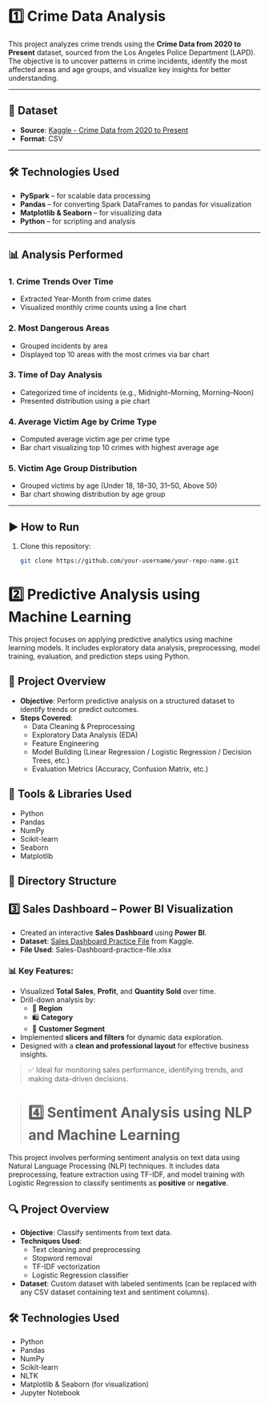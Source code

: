 # 1️⃣ Crime Data Analysis

This project analyzes crime trends using the **Crime Data from 2020 to Present** dataset, sourced from the Los Angeles Police Department (LAPD). The objective is to uncover patterns in crime incidents, identify the most affected areas and age groups, and visualize key insights for better understanding.

---

## 📂 Dataset

- **Source**: [Kaggle - Crime Data from 2020 to Present](https://www.kaggle.com/datasets/shubhamgupta012/crime-data-from-2020-to-present)
- **Format**: CSV

---

## 🛠️ Technologies Used

- **PySpark** – for scalable data processing
- **Pandas** – for converting Spark DataFrames to pandas for visualization
- **Matplotlib & Seaborn** – for visualizing data
- **Python** – for scripting and analysis

---

## 📊 Analysis Performed

### 1. Crime Trends Over Time
- Extracted Year-Month from crime dates
- Visualized monthly crime counts using a line chart

### 2. Most Dangerous Areas
- Grouped incidents by area
- Displayed top 10 areas with the most crimes via bar chart

### 3. Time of Day Analysis
- Categorized time of incidents (e.g., Midnight–Morning, Morning–Noon)
- Presented distribution using a pie chart

### 4. Average Victim Age by Crime Type
- Computed average victim age per crime type
- Bar chart visualizing top 10 crimes with highest average age

### 5. Victim Age Group Distribution
- Grouped victims by age (Under 18, 18–30, 31–50, Above 50)
- Bar chart showing distribution by age group

---

## ▶️ How to Run

1. Clone this repository:
   ```bash
   git clone https://github.com/your-username/your-repo-name.git
# 2️⃣ Predictive Analysis using Machine Learning

This project focuses on applying predictive analytics using machine learning models. It includes exploratory data analysis, preprocessing, model training, evaluation, and prediction steps using Python.

## 📌 Project Overview

- **Objective**: Perform predictive analysis on a structured dataset to identify trends or predict outcomes.
- **Steps Covered**:
  - Data Cleaning & Preprocessing
  - Exploratory Data Analysis (EDA)
  - Feature Engineering
  - Model Building (Linear Regression / Logistic Regression / Decision Trees, etc.)
  - Evaluation Metrics (Accuracy, Confusion Matrix, etc.)

## 🧰 Tools & Libraries Used

- Python
- Pandas
- NumPy
- Scikit-learn
- Seaborn
- Matplotlib

## 📁 Directory Structure


   

## 3️⃣ Sales Dashboard – Power BI Visualization

- Created an interactive **Sales Dashboard** using **Power BI**.
- **Dataset**: [Sales Dashboard Practice File](https://www.kaggle.com/datasets/ahmedeltanani/salesdashboardpracticefile) from Kaggle.
- **File Used**: Sales-Dashboard-practice-file.xlsx

### 📊 Key Features:
- Visualized **Total Sales**, **Profit**, and **Quantity Sold** over time.
- Drill-down analysis by:
  - 📍 **Region**
  - 🛍️ **Category**
  - 👥 **Customer Segment**
- Implemented **slicers and filters** for dynamic data exploration.
- Designed with a **clean and professional layout** for effective business insights.

> ✅ Ideal for monitoring sales performance, identifying trends, and making data-driven decisions.

> # 4️⃣ Sentiment Analysis using NLP and Machine Learning

This project involves performing sentiment analysis on text data using Natural Language Processing (NLP) techniques. It includes data preprocessing, feature extraction using TF-IDF, and model training with Logistic Regression to classify sentiments as **positive** or **negative**.

## 🔍 Project Overview

- **Objective**: Classify sentiments from text data.
- **Techniques Used**:
  - Text cleaning and preprocessing
  - Stopword removal
  - TF-IDF vectorization
  - Logistic Regression classifier
- **Dataset**: Custom dataset with labeled sentiments (can be replaced with any CSV dataset containing text and sentiment columns).

## 🛠️ Technologies Used

- Python
- Pandas
- NumPy
- Scikit-learn
- NLTK
- Matplotlib & Seaborn (for visualization)
- Jupyter Notebook




     
